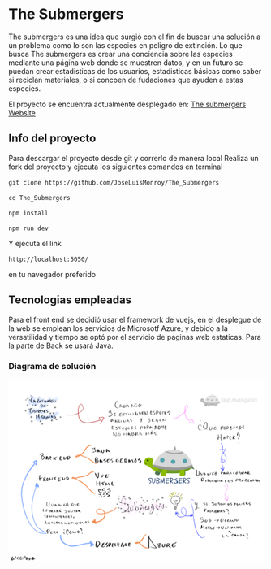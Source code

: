 # <h1> The Submergers </h1>

The submergers es una idea que surgió con el fin de buscar una solución a un problema como lo son las especies en peligro de extinción.
Lo que busca The submergers es crear una conciencia sobre las especies mediante una página web donde se muestren datos, y en un futuro se puedan crear estadisticas de los usuarios, estadisticas básicas como saber si reciclan materiales, o si concoen de fudaciones que ayuden a estas especies.

El proyecto se encuentra actualmente desplegado en:
    <a href="https://jolly-plant-0f4e62410.1.azurestaticapps.net/">The submergers Website</a>
<h2>Info del proyecto </h2>

Para descargar el proyecto desde git y correrlo de manera local 
Realiza un fork del proyecto y ejecuta los siguientes comandos en terminal 
```
git clone https://github.com/JoseLuisMonroy/The_Submergers
```
```
cd The_Submergers
```
```
npm install
```
```
npm run dev
```
Y ejecuta el link 
```
http://localhost:5050/ 
```
en tu navegador preferido

<h2>Tecnologias empleadas</h2>
Para el front end se decidió usar el framework de vuejs, en el desplegue de la web se emplean los servicios de Microsotf Azure, y debido a la versatilidad y tiempo se optó por el servicio de paginas web estaticas.
Para la parte de Back se usará Java.

<h3>Diagrama de solución</h3>
<img src="./src/assets/IMG/diagrama.png">